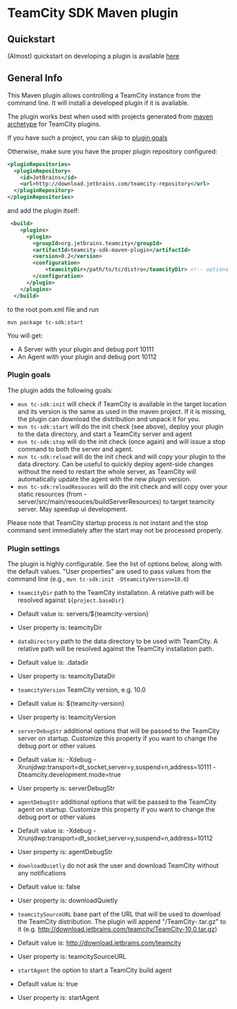 TeamCity SDK Maven plugin
=========================

## Quickstart

 (Almost) quickstart on developing a plugin is available [here](https://github.com/nskvortsov/teamcity-sdk-maven-plugin/wiki/Developing-TeamCity-plugin)

## General Info

This Maven plugin allows controlling a TeamCity instance from the command line. It will install a developed plugin if it is available. 

The plugin works best when used with projects generated from [maven archetype](http://confluence.jetbrains.com/display/TCDL/Developing+Plugins+Using+Maven#DevelopingPluginsUsingMaven-MavenArchetypes) for TeamCity plugins.

If you have such a project, you can skip to [plugin goals](#plugin-goals)

Otherwise, make sure you have the proper plugin repository configured:
```xml
<pluginRepositories>
  <pluginRepository>
    <id>JetBrains</id>
    <url>http://download.jetbrains.com/teamcity-repository</url>
  </pluginRepository>
</pluginRepositories>
```
and add the plugin itself:

```xml
 <build>
    <plugins>
      <plugin>
        <groupId>org.jetbrains.teamcity</groupId>
        <artifactId>teamcity-sdk-maven-plugin</artifactId>
        <version>0.2</version>
        <configuration>
            <teamcityDir>/path/to/tc/distro</teamcityDir> <!-- optional -->
        </configuration>
      </plugin>
    </plugins>
  </build>
```
to the root pom.xml file and run

```mvn package tc-sdk:start```

You will get:
* A Server with your plugin and debug port 10111
* An Agent with your plugin and debug port  10112

### Plugin goals

The plugin adds the following goals:

* ```mvn tc-sdk:init``` will check if TeamCity is available in the target location and its version is the same as used in the maven project. If it is missing, the plugin can download the distribution and unpack it for you.
* ```mvn tc-sdk:start``` will do the init check (see above), deploy your plugin to the data directory, and start a TeamCity server and agent
* ```mvn tc-sdk:stop``` will do the init check (once again) and will issue a stop command to both the server and agent.
* ```mvn tc-sdk:reload``` will do the init check and will copy your plugin to the data directory. Can be useful to quickly deploy agent-side changes without the need to restart the whole server, as TeamCity will automatically update the agent with the new plugin version.
* ```mvn tc-sdk:reloadResouces``` will do the init check and will copy over your static resources (from <plugin>-server/src/main/resouces/buildServerResources) to target teamcity server. May speedup ui development.

Please note that TeamCity startup process is not instant and the stop command sent immediately after the start may not be processed properly.

### Plugin settings

The plugin is highly configurable. See the list of options below, along with the default values. "User properties" are used to pass values from the command line (e.g., ```mvn tc-sdk:init -DteamcityVersion=10.0```)

- ```teamcityDir```	path to the TeamCity installation. A relative path will be resolved against ```${project.baseDir}```
 - Default value is: servers/${teamcity-version}
 - User property is: teamcityDir

- ```dataDirectory``` 	path to the data directory to be used with TeamCity. A relative path will be resolved against the TeamCity installation path.
 - Default value is: .datadir
 - User property is: teamcityDataDir

- ```teamcityVersion``` TeamCity version, e.g. 10.0
 - Default value is: ${teamcity-version}
 - User property is: teamcityVersion

- ```serverDebugStr``` 	additional options that will be passed to the TeamCity server on startup. Customize this property if you want to change the debug port or other values
 - Default value is: -Xdebug -Xrunjdwp:transport=dt_socket,server=y,suspend=n,address=10111 -Dteamcity.development.mode=true
 - User property is: serverDebugStr

- ```agentDebugStr``` 	additional options that will be passed to the TeamCity agent on startup. Customize this property if you want to change the debug port or other values
 - Default value is: -Xdebug -Xrunjdwp:transport=dt_socket,server=y,suspend=n,address=10112
 - User property is: agentDebugStr

- ```downloadQuietly``` do not ask the user and download TeamCity without any notifications
 - Default value is: false
 - User property is: downloadQuietly

- ```teamcitySourceURL``` base part of the URL that will be used to download the TeamCity distribution. The plugin will append "/TeamCity-<version>.tar.gz" to it (e.g. http://download.jetbrains.com/teamcity/TeamCity-10.0.tar.gz)
 - Default value is: http://download.jetbrains.com/teamcity
 - User property is: teamcitySourceURL

- ```startAgent``` the option to start a TeamCity build agent
 - Default value is: true
 - User property is: startAgent

